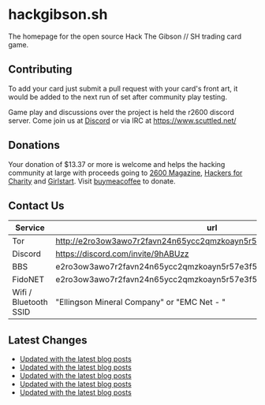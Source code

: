 # hackgibson.sh
The homepage for the open source Hack The Gibson // SH trading card game.


## Contributing

To add your card just submit a pull request with your card's front art, it would be added to the next run of set after community play testing.

Game play and discussions over the project is held the r2600 discord server. Come join us at [Discord](https://discord.com/invite/9hABUzz) or via IRC at https://www.scuttled.net/


## Donations

Your donation of $13.37 or more is welcome and helps the hacking community at large with proceeds going to [2600 Magazine](https://2600.com/), [Hackers for Charity](https://hackersforcharity.org) and [Girlstart](https://girlstart.org).  Visit [buymeacoffee](https://www.buymeacoffee.com/hackgibson.sh) to donate.


## Contact Us

Service | url
-|-
Tor | http://e2ro3ow3awo7r2favn24n65ycc2qmzkoayn5r57e3f56nvjwdcgg32ad.onion
Discord | https://discord.com/invite/9hABUzz
BBS | e2ro3ow3awo7r2favn24n65ycc2qmzkoayn5r57e3f56nvjwdcgg32ad.onion:23
FidoNET | e2ro3ow3awo7r2favn24n65ycc2qmzkoayn5r57e3f56nvjwdcgg32ad.onion:24554
Wifi / Bluetooth SSID | "Ellingson Mineral Company" or "EMC Net - <fidonet address>"

## Latest Changes
<!-- BLOG-POST-LIST:START -->
- [Updated with the latest blog posts](https://github.com/DFW2600/hackgibson.sh/commit/d45aa71d36ce00bb8d07f6274708742c8bff4e2a)
- [Updated with the latest blog posts](https://github.com/DFW2600/hackgibson.sh/commit/535f916ac9055fb9a357b175636f35004cc4f51f)
- [Updated with the latest blog posts](https://github.com/DFW2600/hackgibson.sh/commit/7871f21faa1301c9bdfa776b9e0b8c1283f04dda)
- [Updated with the latest blog posts](https://github.com/DFW2600/hackgibson.sh/commit/354a14c7bda636f3006c8a37266c616a25bdc81c)
- [Updated with the latest blog posts](https://github.com/DFW2600/hackgibson.sh/commit/f6dfb6b44d859a0acde2898eb7a2b916b3919889)
<!-- BLOG-POST-LIST:END -->
